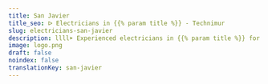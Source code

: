 ```yaml
---
title: San Javier
title_seo: ᐅ Electricians in {{% param title %}} - Technimur
slug: electricians-san-javier
description: llll➤ Experienced electricians in {{% param title %}} for all your electrical needs. Fast, efficient and reliable service ✅ Contact us!
image: logo.png
draft: false
noindex: false
translationKey: san-javier
---
```


